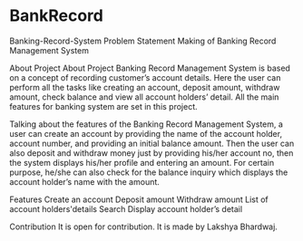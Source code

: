 # BankRecord
Banking-Record-System
Problem Statement
Making of Banking Record Management System

About Project
About Project Banking Record Management System is based on a concept of recording customer’s account details. Here the user can perform all the tasks like creating an account, deposit amount, withdraw amount, check balance and view all account holders’ detail. All the main features for banking system are set in this project.

Talking about the features of the Banking Record Management System, a user can create an account by providing the name of the account holder, account number, and providing an initial balance amount. Then the user can also deposit and withdraw money just by providing his/her account no, then the system displays his/her profile and entering an amount. For certain purpose, he/she can also check for the balance inquiry which displays the account holder’s name with the amount.

Features
Create an account
Deposit amount
Withdraw amount
List of account holders'details
Search
Display account holder’s detail

Contribution
It is open for contribution. It is made by Lakshya Bhardwaj.
